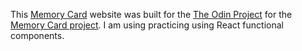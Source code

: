 This [Memory Card](https://jesscz.github.io/memory-card) website was built for the [The Odin Project](https://www.theodinproject.com/) for the [Memory Card project](https://www.theodinproject.com/lessons/node-path-javascript-memory-card). I am using practicing using React functional components.